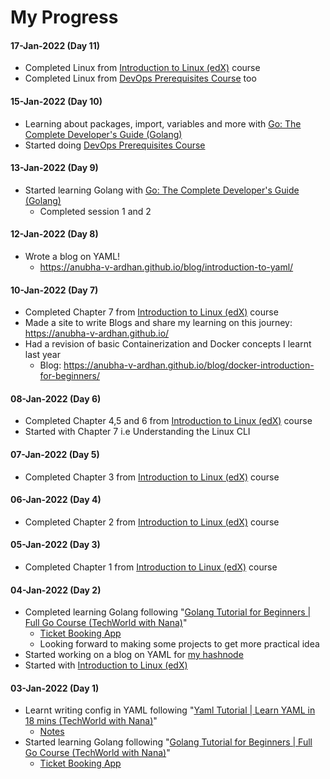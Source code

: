 # My Progress

#### 17-Jan-2022 (Day 11)
- Completed Linux from [Introduction to Linux (edX)](https://www.edx.org/course/introduction-to-linux) course
- Completed Linux from [DevOps Prerequisites Course](https://youtu.be/Wvf0mBNGjXY) too

#### 15-Jan-2022 (Day 10)
- Learning about packages, import, variables and more with [Go: The Complete Developer's Guide (Golang)](https://www.udemy.com/course/go-the-complete-developers-guide/)
- Started doing [DevOps Prerequisites Course](https://youtu.be/Wvf0mBNGjXY)
#### 13-Jan-2022 (Day 9)
- Started learning Golang with [Go: The Complete Developer's Guide (Golang)](https://www.udemy.com/course/go-the-complete-developers-guide/)
  - Completed session 1 and 2
#### 12-Jan-2022 (Day 8)
- Wrote a blog on YAML!
  - https://anubha-v-ardhan.github.io/blog/introduction-to-yaml/
#### 10-Jan-2022 (Day 7)
- Completed Chapter 7 from [Introduction to Linux (edX)](https://www.edx.org/course/introduction-to-linux) course
- Made a site to write Blogs and share my learning on this journey: https://anubha-v-ardhan.github.io/
- Had a revision of basic Containerization and Docker concepts I learnt last year
  - Blog: https://anubha-v-ardhan.github.io/blog/docker-introduction-for-beginners/ 
#### 08-Jan-2022 (Day 6)
- Completed Chapter 4,5 and 6 from [Introduction to Linux (edX)](https://www.edx.org/course/introduction-to-linux) course
- Started with Chapter 7 i.e Understanding the Linux CLI
#### 07-Jan-2022 (Day 5)
- Completed Chapter 3 from [Introduction to Linux (edX)](https://www.edx.org/course/introduction-to-linux) course
#### 06-Jan-2022 (Day 4)
- Completed Chapter 2 from [Introduction to Linux (edX)](https://www.edx.org/course/introduction-to-linux) course
#### 05-Jan-2022 (Day 3)
- Completed Chapter 1 from [Introduction to Linux (edX)](https://www.edx.org/course/introduction-to-linux) course
#### 04-Jan-2022 (Day 2)
- Completed learning Golang following "[Golang Tutorial for Beginners | Full Go Course (TechWorld with Nana)](https://youtu.be/yyUHQIec83I)"
  - [Ticket Booking App](https://github.com/anubha-v-ardhan/My-DevOps-Journey/tree/main/01-Prerequisites/Go)
  - Looking forward to making some projects to get more practical idea
- Started working on a blog on YAML for [my hashnode](https://anubhavv.hashnode.dev/)
- Started with [Introduction to Linux (edX)](https://www.edx.org/course/introduction-to-linux)
#### 03-Jan-2022 (Day 1)
- Learnt writing config in YAML following "[Yaml Tutorial | Learn YAML in 18 mins (TechWorld with Nana)](https://youtu.be/1uFVr15xDGg)"
  - [Notes](https://github.com/anubha-v-ardhan/My-DevOps-Journey/blob/main/01-Prerequisites/YAML/README.md)  
- Started learning Golang following "[Golang Tutorial for Beginners | Full Go Course (TechWorld with Nana)](https://youtu.be/yyUHQIec83I)"
  - [Ticket Booking App](https://github.com/anubha-v-ardhan/My-DevOps-Journey/tree/main/01-Prerequisites/Go)
